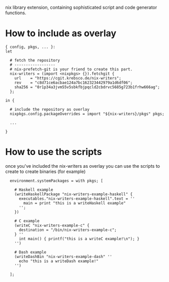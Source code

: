nix library extension, containing sophisticated script and code generator functions.

# How to include as overlay

```
{ config, pkgs, ... }:
let

  # fetch the repository
  # ------------------
  # nix-prefetch-git is your friend to create this part.
  nix-writers = (import <nixpkgs> {}).fetchgit {
    url    = "https://cgit.krebsco.de/nix-writers";
    rev    = "c8d71ce6acbae124a7bc162323442979a1d6df06";
    sha256 = "0r1p34a3jvm55v5sbkfbjpqcld2cbdrvc5685g723b1frhw666ag";
  };

in {

  # include the repository as overlay
  nixpkgs.config.packageOverrides = import "${nix-writers}/pkgs" pkgs;

  ...

}
```

# How to use the scripts

once you've included the nix-writers as overlay you can use the scripts to create to create binaries (for example)

```
  environment.systemPackages = with pkgs; [

    # Haskell example
    (writeHaskellPackage "nix-writers-example-haskell" {
      executables."nix-writers-example-haskell".text = ''
        main = print "this is a writeHaskell example"
      '';
    })

    # C example
    (writeC "nix-writers-example-c" {
      destination = "/bin/nix-writers-example-c";
    } ''
      int main() { printf("this is a writeC example!\n"); }
    '')

    # Dash example
    (writeDashBin "nix-writers-example-dash" ''
      echo "this is a writeDash example!"
    '')

  ];
```
